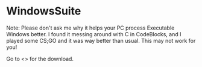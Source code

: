 # WindowsSuite
Note: Please don't ask me why it helps your PC process Executable Windows better. I found it messing around with C in CodeBlocks, and I played some CS;GO and it was way better than usual. This may not work for you!

Go to <> for the download.
